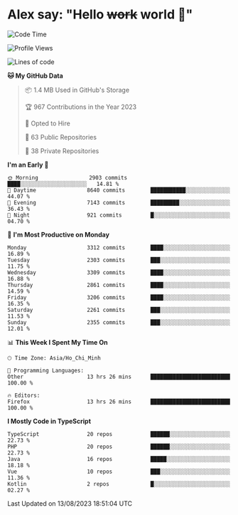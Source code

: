 # Alex say: "Hello ~~work~~ world 🐾"

<!--START_SECTION:waka-->
![Code Time](http://img.shields.io/badge/Code%20Time-865%20hrs%2033%20mins-blue)

![Profile Views](http://img.shields.io/badge/Profile%20Views-0-blue)

![Lines of code](https://img.shields.io/badge/From%20Hello%20World%20I%27ve%20Written-41.0%20million%20lines%20of%20code-blue)

**🐱 My GitHub Data** 

> 📦 1.4 MB Used in GitHub's Storage 
 > 
> 🏆 967 Contributions in the Year 2023
 > 
> 💼 Opted to Hire
 > 
> 📜 63 Public Repositories 
 > 
> 🔑 38 Private Repositories 
 > 
**I'm an Early 🐤** 

```text
🌞 Morning                2903 commits        ████░░░░░░░░░░░░░░░░░░░░░   14.81 % 
🌆 Daytime                8640 commits        ███████████░░░░░░░░░░░░░░   44.07 % 
🌃 Evening                7143 commits        █████████░░░░░░░░░░░░░░░░   36.43 % 
🌙 Night                  921 commits         █░░░░░░░░░░░░░░░░░░░░░░░░   04.70 % 
```
📅 **I'm Most Productive on Monday** 

```text
Monday                   3312 commits        ████░░░░░░░░░░░░░░░░░░░░░   16.89 % 
Tuesday                  2303 commits        ███░░░░░░░░░░░░░░░░░░░░░░   11.75 % 
Wednesday                3309 commits        ████░░░░░░░░░░░░░░░░░░░░░   16.88 % 
Thursday                 2861 commits        ████░░░░░░░░░░░░░░░░░░░░░   14.59 % 
Friday                   3206 commits        ████░░░░░░░░░░░░░░░░░░░░░   16.35 % 
Saturday                 2261 commits        ███░░░░░░░░░░░░░░░░░░░░░░   11.53 % 
Sunday                   2355 commits        ███░░░░░░░░░░░░░░░░░░░░░░   12.01 % 
```


📊 **This Week I Spent My Time On** 

```text
🕑︎ Time Zone: Asia/Ho_Chi_Minh

💬 Programming Languages: 
Other                    13 hrs 26 mins      █████████████████████████   100.00 % 

🔥 Editors: 
Firefox                  13 hrs 26 mins      █████████████████████████   100.00 % 
```

**I Mostly Code in TypeScript** 

```text
TypeScript               20 repos            ██████░░░░░░░░░░░░░░░░░░░   22.73 % 
PHP                      20 repos            ██████░░░░░░░░░░░░░░░░░░░   22.73 % 
Java                     16 repos            █████░░░░░░░░░░░░░░░░░░░░   18.18 % 
Vue                      10 repos            ███░░░░░░░░░░░░░░░░░░░░░░   11.36 % 
Kotlin                   2 repos             █░░░░░░░░░░░░░░░░░░░░░░░░   02.27 % 
```




 Last Updated on 13/08/2023 18:51:04 UTC
<!--END_SECTION:waka-->
